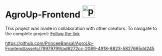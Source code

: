 # AgroUp-Frontend <img width="40" height="40" src="https://img.icons8.com/color/48/pin3.png" alt="pin3"/>
This project was made in collaboration with other creators.
To navigate to the complete project: 
[Follow the link](https://github.com/pratyksha-22/AGROUP)




https://github.com/PrinceeBansal/AgroUp-Frontend/assets/79979799/ad6272cc-2089-4918-8823-5827665dd245

